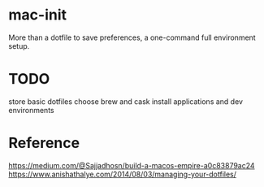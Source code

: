 # mac-init
More than a dotfile to save preferences, a one-command full environment setup.

# TODO
store basic dotfiles
choose brew and cask install applications and dev environments

# Reference

https://medium.com/@Sajjadhosn/build-a-macos-empire-a0c83879ac24
https://www.anishathalye.com/2014/08/03/managing-your-dotfiles/
